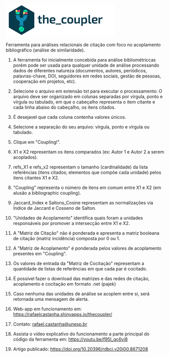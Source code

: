 ![alt text](https://raw.githubusercontent.com/rafaelcastanha/The-Coupler-Shiny-App/main/coupler_git.bmp)

Ferramenta para análises relacionais de citação com foco no acoplamento bibliográfico (análise de similaridade).

1) A ferramenta foi inicialmente concebida para análise bibliométriccas porém pode ser usada para qualquer unidade de análise processando dados de diferentes natureza (documentos, autores, periódicos, palavras-chave, DOI, seguidores em redes sociais, gestão de pessoas, cooperação em projetos, etc).
2) Selecione o arquivo em extensão txt para executar o processamento: O arquivo deve ser organizado em colunas separadas por vírgula, ponto e vírgula ou tabulado, em que o cabeçalho representa o item citante e cada linha abaixo do cabeçalho, os itens citados.
3) É desejavel que cada coluna contenha valores únicos.
4) Selecione a separação do seu arquivo: vírgula, ponto e vírgula ou tabulado.
5) Clique em "Coupling!".
6) X1 e X2 representam os itens comparados (ex: Autor 1 e Autor 2 a serem acoplados).
7) refs_X1 e refs_x2 representam o tamanho (cardinalidade) da lista referências (itens citados; elementos que compõe cada unidade) pelos itens citantes X1 e X2.
8) "Coupling" representa o número de itens em comum entre X1 e X2 (em alusão a bibliographic coupling).
9) Jaccard_Index e Saltons_Cosine representam as normalizações via Índice de Jaccard e Cosseno de Salton.
10) "Unidades de Acoplamento" identifica quais foram a unidades responsáveis por promover a intersecção entre X1 e X2.
11) A "Matriz de Citação" não é ponderada e apresenta a matriz booleana de citação (matriz incidência) composta por 0 ou 1.
12) A "Matriz de Acoplamento" é ponderada pelos valores de acoplamento presentes em "Coupling".
13) Os valores de entrada da "Matriz de Cocitação" representam a quantidade de listas de referências em que cada par é cocitado.
14) É possível fazer o download das matrizes e das redes de citação, acoplamento e cocitação em formato .net (pajek)
15) Caso nenhuma das unidades de análise se acoplem entre si, será retornada uma mensagem de alerta.
16) Web-app em funcionamento em: https://rafaelcastanha.shinyapps.io/thecoupler/

17) Contato: rafael.castanha@unesp.br

18) Assista o vídeo explicativo do funcionamento a parte principal do código da ferramenta em: https://youtu.be/f95I_gc6vi8

19) Artigo publicado: https://doi.org/10.20396/rdbci.v20i00.8671208
